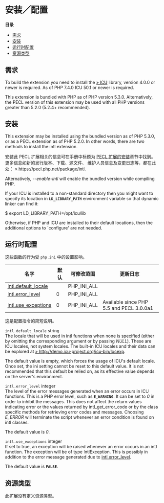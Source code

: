 安装／配置
==========

**目录**

-   [需求](/intl/setup.html#需求)
-   [安装](/intl/setup.html#安装)
-   [运行时配置](/intl/setup.html#运行时配置)
-   [资源类型](/intl/setup.html#资源类型)

需求
----

To build the extension you need to install the
<a href="http://www.icu-project.org/" class="link external">» ICU</a>
library, version 4.0.0 or newer is required. As of PHP 7.4.0 ICU 50.1 or
newer is required.

This extension is bundled with PHP as of PHP version 5.3.0.
Alternatively, the PECL version of this extension may be used with all
PHP versions greater than 5.2.0 (5.2.4+ recommended).

安装
----

This extension may be installed using the bundled version as of PHP
5.3.0, or as a PECL extension as of PHP 5.2.0. In other words, there are
two methods to install the intl extension.

安装此 PECL 扩展相关的信息可在手册中标题为
<a href="/install/pecl.html" class="link">PECL 扩展的安装</a>章节中找到。更多信息如新的发行版本、下载、源文件、
维护人员信息及变更日志等，都在此处：
<a href="https://pecl.php.net/package/intl" class="link external">» https://pecl.php.net/package/intl</a>.

Alternatively, *--enable-intl* will enable the bundled version while
compiling PHP.

If your ICU is installed to a non-standard directory then you might want
to specify its location in **`LD_LIBRARY_PATH`** environment variable so
that dynamic linker can find it:

$ export LD\_LIBRARY\_PATH=/opt/icu/lib

Otherwise, if PHP and ICU are installed to their default locations, then
the additional options to \`configure' are not needed.

运行时配置
----------

这些函数的行为受 `php.ini` 中的设置影响。

| 名字                                                             | 默认 | 可修改范围    | 更新日志                                 |
|------------------------------------------------------------------|------|---------------|------------------------------------------|
| <a href="/intl/setup.html#" class="link">intl.default_locale</a> |      | PHP\_INI\_ALL |                                          |
| <a href="/intl/setup.html#" class="link">intl.error_level</a>    | 0    | PHP\_INI\_ALL |                                          |
| <a href="/intl/setup.html#" class="link">intl.use_exceptions</a> | 0    | PHP\_INI\_ALL | Available since PHP 5.5 and PECL 3.0.0a1 |

这是配置指令的简短说明。

`intl.default_locale` <span class="type">string</span>  
The locale that will be used in intl functions when none is specified
(either by omitting the corresponding argument or by passing *NULL*).
These are ICU locales, not system locales. The built-in ICU locales and
their data can be explored at
<a href="http://demo.icu-project.org/icu-bin/locexp" class="link external">» http://demo.icu-project.org/icu-bin/locexp</a>.

The default value is empty, which forces the usage of ICU's default
locale. Once set, the ini setting cannot be reset to this default value.
It is not recommended that this default be relied on, as its effective
value depends on the server's environment.

`intl.error_level` <span class="type">integer</span>  
The level of the error messages generated when an error occurs in ICU
functions. This is a PHP error level, such as **`E_WARNING`**. It can be
set to *0* in order to inhibit the messages. This does not affect the
return values indicating error or the values returned by <span
class="function">intl\_get\_error\_code</span> or by the class specific
methods for retrieving error codes and messages. Choosing *E\_ERROR*
will terminate the script whenever an error condition is found on intl
classes.

The default value is *0*.

`intl.use_exceptions` <span class="type">integer</span>  
If set to true, an exception will be raised whenever an error occurs in
an intl function. The exception will be of type <span
class="classname">IntlException</span>. This is possibly in addition to
the error message generated due to
<a href="/intl/setup.html#" class="link">intl.error_level</a>.

The default value is **`FALSE`**.

资源类型
--------

此扩展没有定义资源类型。
